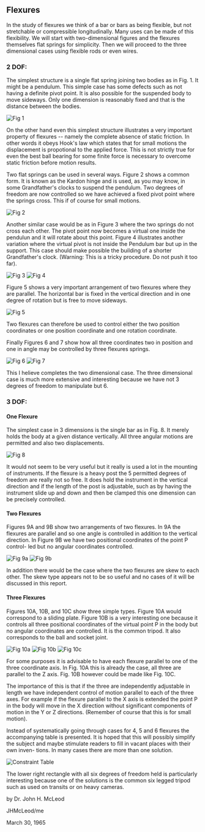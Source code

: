 ## Flexures

In the study of flexures we think of a bar or bars as being flexible,
but not stretchable or compressible longitudinally. Many uses can be made of
this flexibility. We will start with two-dimensional figures and the flexures
themselves flat springs for simplicity. Then we will proceed to the three
dimensional cases using flexible rods or even wires.

### 2 DOF:

The simplest structure is a single flat spring joining two bodies as
in Fig. 1. It might be a pendulum. This simple case has some defects such as
not having a definite pivot point. It is also possible for the suspended body
to move sideways. Only one dimension is reasonably fixed and that is the
distance between the bodies.

![Fig 1](flx_figs/fig1.png)

On the other hand even this simplest structure illustrates a very
important property of flexures -- namely the complete absence of static friction.
In other words it obeys Hook's law which states that for small motions the
displacement is propotional to the applied force. This is not strictly true for
even the best ball bearing for some finite force is necessary to overcome static
friction before motion results.

Two flat springs can be used in several ways. Figure 2 shows a common
form. It is known as the Kardon hinge and is used, as you may know, in some
Grandfather's clocks to suspend the pendulum. Two degrees of freedom are now
controlled so we have achieved a fixed pivot point where the springs cross. This
if of course for small motions.

![Fig 2](flx_figs/fig2.png)

Another similar case would be as in Figure 3 where the two springs do not
cross each other. The pivot point now becomes a virtual one inside the pendulun
and it will rotate about this point. Figure 4 illustrates another variation where
the virtual pivot is not inside the Pendulum bar but up in the support. This case
should make possible the building of a shorter Grandfather's clock. (Warning: This
is a tricky procedure. Do not push it too far).

![Fig 3](flx_figs/fig3.png)
![Fig 4](flx_figs/fig4.png)


Figure 5 shows a very important arrangement of two flexures where they
are parallel. The horizontal bar is fixed in the vertical direction and in one
degree of rotation but is free to move sideways.

![Fig 5](flx_figs/fig5.png)

Two flexures can therefore be used to control either the two position
coordinates or one position coordinate and one rotation coordinate.

Finally Figures 6 and 7 show how all three coordinates two in position and
one in angle may be controlled by three flexures springs.

![Fig 6](flx_figs/fig6.png)
![Fig 7](flx_figs/fig7.png)


This I helieve completes the two dimensional case. The three dimensional
case is much more extensive and interesting because we have not 3 degrees of freedom
to manipulate but 6.

### 3 DOF:

#### One Flexure

The simplest case in 3 dimensions is the single bar as in Fig. 8. It
merely holds the body at a given distance vertically. All three angular motions
are permitted and also two displacements.

![Fig 8](flx_figs/fig8.png)

It would not seem to be very useful but it really is used a lot in the
mounting of instruments. If the flexure is a heavy post the 5 permitted degrees
of freedom are really not so free. It does hold the instrument in the vertical
direction and if the length of the post is adjustable, such as by having the
instrument slide up and down and then be clamped this one dimension can be precisely
controlled.

#### Two Flexures

Figures 9A and 9B show two arrangements of two flexures. In 9A the
flexures are parallel and so one angle is controlled in addition to the vertical
direction. In Figure 9B we have two positional coordinates of the point P control-
led but no angular coordinates controlled.

![Fig 9a](flx_figs/fig9a.png)
![Fig 9b](flx_figs/fig9b.png)

In addition there would be the case where the two flexures are skew
to each other. The skew type appears not to be so useful and no cases of it will
be discussed in this report.

#### Three Flexures

Figures 10A, 10B, and 10C show three simple types. Figure 10A would
correspond to a sliding plate. Figure 10B is a very interesting one because it
controls all three positional coordinates of the virtual point P in the body but
no angular coordinates are controlled. It is the common tripod. It also corresponds
to the ball and socket joint.

![Fig 10a](flx_figs/fig10a.png)
![Fig 10b](flx_figs/fig10b.png)
![Fig 10c](flx_figs/fig10c.png)

For some purposes it is advisable to have each flexure parallel to one
of the three coordinate axis. In Fig. 10A this is already the case, all three are
parallel to the Z axis. Fig. 10B however could be made like Fig. 10C.

The importance of this is that if the three are independently adjustable in length we
have independent control of motion parallel to each of the three axes. For example if
the flexure parallel to the X axis is extended the point P in the body will move
in the X direction without significant components of motion in the Y or Z
directions. (Remember of course that this is for small motion).

Instead of systematically going through cases for 4, 5 and 6 flexures the
accompanying table is presented. It is hoped that this will possibly simplify the
subject and maybe stimulate readers to fill in vacant places with their own inven-
tions. In many cases there are more than one solution.

![Constraint Table](flx_figs/table.png)

The lower right rectangle with all six degrees of freedom held is
particularly interesting because one of the solutions is the common six legged
tripod such as used on transits or on heavy cameras.


by Dr. John H. McLeod

JHMcLeod/me

March 30, 1965

